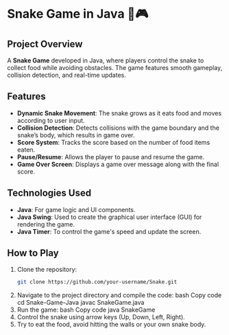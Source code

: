 # Snake Game in Java 🐍🎮

## Project Overview
A **Snake Game** developed in Java, where players control the snake to collect food while avoiding obstacles. The game features smooth gameplay, collision detection, and real-time updates.

## Features
- **Dynamic Snake Movement**: The snake grows as it eats food and moves according to user input.
- **Collision Detection**: Detects collisions with the game boundary and the snake’s body, which results in game over.
- **Score System**: Tracks the score based on the number of food items eaten.
- **Pause/Resume**: Allows the player to pause and resume the game.
- **Game Over Screen**: Displays a game over message along with the final score.

## Technologies Used
- **Java**: For game logic and UI components.
- **Java Swing**: Used to create the graphical user interface (GUI) for rendering the game.
- **Java Timer**: To control the game's speed and update the screen.

## How to Play
1. Clone the repository:
   ```bash
   git clone https://github.com/your-username/Snake.git
2. Navigate to the project directory and compile the code:
bash
Copy code
cd Snake-Game-Java
javac SnakeGame.java
3. Run the game:
bash
Copy code
java SnakeGame
4. Control the snake using arrow keys (Up, Down, Left, Right).
5. Try to eat the food, avoid hitting the walls or your own snake body.
